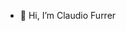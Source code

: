 - 👋 Hi, I’m Claudio Furrer

<!---
goldesel97/goldesel97 is a ✨ special ✨ repository because its `README.md` (this file) appears on your GitHub profile.
You can click the Preview link to take a look at your changes.
--->
